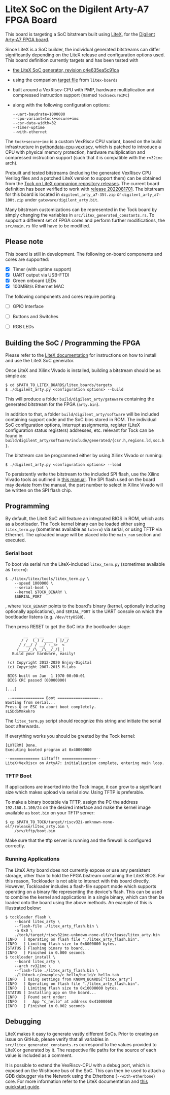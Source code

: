 LiteX SoC on the Digilent Arty-A7 FPGA Board
============================================

This board is targeting a SoC bitstream built using
[LiteX](https://github.com/enjoy-digital/litex), for the [Digilent
Arty-A7 FPGA
board](https://reference.digilentinc.com/reference/programmable-logic/arty-a7/start).

Since LiteX is a SoC builder, the individual generated bitstreams can
differ significantly depending on the LiteX release and configuration
options used. This board definition currently targets and has been
tested with
- [the LiteX SoC generator, revision
  c4e635ea5c91ca](https://github.com/enjoy-digital/litex/tree/c4e635ea5c91ca)
- using the companion [target
  file](https://github.com/litex-hub/litex-boards/blob/bf458e388efea4/litex_boards/targets/digilent_arty.py)
  from `litex-boards`
- built around a VexRiscv-CPU with PMP, hardware multiplication and
  compressed instruction support (named `TockSecureIMC`)
- along with the following configuration options:

  ```
  --uart-baudrate=1000000
  --cpu-variant=tock+secure+imc
  --csr-data-width=32
  --timer-uptime
  --with-ethernet
  ```

The `tock+secure+imc` is a custom VexRiscv CPU variant, based on the
build infrastructure in
[pythondata-cpu-vexriscv](https://github.com/litex-hub/pythondata-cpu-vexriscv),
which is patched to introduce a CPU with physical memory protection,
hardware multiplication and compressed instruction support (such that
it is compatible with the `rv32imc` arch).

Prebuilt and tested bitstreams (including the generated VexRiscv CPU
Verilog files and a patched LiteX version to support them) can be
obtained from the [Tock on LiteX companion repository
releases](https://github.com/lschuermann/tock-litex/releases/). The
current board definition has been verified to work with [release
2022081701](https://github.com/lschuermann/tock-litex/releases/tag/2022081701).
The bitstream for this board is located in `digilent_arty_a7-35t.zip`
or `digilent_arty_a7-100t.zip` under `gateware/digilent_arty.bit`.

Many bitstream customizations can be represented in the Tock board by
simply changing the variables in
`src/litex_generated_constants.rs`. To support a different set of FPGA
cores and perform further modifications, the `src/main.rs` file will
have to be modified.


Please note
-----------

This board is still in development. The following on-board components
and cores are supported:
- [X] Timer (with uptime support)
- [X] UART output via USB-FTDI
- [X] Green onboard LEDs
- [X] 100MBit/s Ethernet MAC

The following components and cores require porting:
- [ ] GPIO Interface
- [ ] Buttons and Switches
- [ ] RGB LEDs


Building the SoC / Programming the FPGA
---------------------------------------

Please refer to the [LiteX
documentation](https://github.com/enjoy-digital/litex/wiki/) for
instructions on how to install and use the LiteX SoC generator.

Once LiteX and Xilinx Vivado is installed, building a bitstream should
be as simple as:

```
$ cd $PATH_TO_LITEX_BOARDS/litex_boards/targets
$ ./digilent_arty.py <configuration options> --build
```

This will produce a folder `build/digilent_arty/gateware` containing
the generated bitstream for the FPGA (`arty.bin`).

In addition to that, a folder `build/digilent_arty/software` will be
included containing support code and the SoC bios stored in ROM. The
individual SoC configuration options, interrupt assignments, register
(LiteX configuration status registers) addresses, etc. relevant for
Tock can be found in
`build/digilent_arty/software/include/generated/{csr.h,regions.ld,soc.h}`.

The bitstream can be programmed either by using Xilinx Vivado or running:

```
$ ./digilent_arty.py <configuration options> --load
```

To persistently write the bitstream to the included SPI flash, use the
Xilinx Vivado tools as outlined in [this
manual](https://reference.digilentinc.com/learn/programmable-logic/tutorials/arty-programming-guide/start#programming_the_arty_using_quad_spi). The
SPI flash used on the board may deviate from the manual, the part
number to select in Xilinx Vivado will be written on the SPI flash
chip.


Programming
-----------

By default, the LiteX SoC will feature an integrated BIOS in ROM,
which acts as a bootloader. The Tock kernel binary can be loaded
either using `litex_term.py` (sometimes available as `lxterm`) via
serial, or using TFTP via Ethernet. The uploaded image will be placed
into the `main_ram` section and executed.

### Serial boot

To boot via serial run the LiteX-included `litex_term.py` (sometimes
available as `lxterm`):
```
$ ./litex/litex/tools/litex_term.py \
    --speed 1000000 \
    --serial-boot \
    --kernel $TOCK_BINARY \
    $SERIAL_PORT
```
, where `TOCK_BINARY` points to the board's binary (kernel, optionally
including optionally applications), and `SERIAL_PORT` is the UART
console on which the bootloader listens (e.g. `/dev/ttyUSB0`).

Then press RESET to get the SoC into the bootloader stage:
```
        __   _ __      _  __
       / /  (_) /____ | |/_/
      / /__/ / __/ -_)>  <
     /____/_/\__/\__/_/|_|
   Build your hardware, easily!

 (c) Copyright 2012-2020 Enjoy-Digital
 (c) Copyright 2007-2015 M-Labs

 BIOS built on Jan  1 1970 00:00:01
 BIOS CRC passed (00000000)

[...]

 --============== Boot ==================--
Booting from serial...
Press Q or ESC to abort boot completely.
sL5DdSMmkekro
```

The `litex_term.py` script should recognize this string and initiate
the serial boot afterwards.

If everything works you should be greeted by the Tock kernel:
```
[LXTERM] Done.
Executing booted program at 0x40000000

--============= Liftoff! ===============--
LiteX+VexRiscv on ArtyA7: initialization complete, entering main loop.
```

### TFTP Boot

If applications are inserted into the Tock image, it can grow to a
significant size which makes upload via serial slow. Using TFTP is
preferable.

To make a binary bootable via TFTP, assign the PC the address
`192.168.1.100/24` on the desired interface and make the kernel image
available as `boot.bin` on your TFTP server:

```
$ cp $PATH_TO_TOCK/target/riscv32i-unknown-none-elf/release/litex_arty.bin \
    /srv/tftp/boot.bin
```

Make sure that the tftp server is running and the firewall is
configured correctly.

### Running Applications

The LiteX Arty board does not currently expose or use any persistent storage,
other than to hold the FPGA bistream containing the LiteX BIOS. For this reason,
Tockloader is not able to interact with this board directly. However, Tockloader
includes a flash-file support mode which supports operating on a binary file
representing the device's flash. This can be used to combine the kernel and
applications in a single binary, which can then be loaded onto the board using
the above methods. An example of this is illustrated below:

```
$ tockloader flash \
    --board litex_arty \
    --flash-file ./litex_arty_flash.bin \
    -a 0x0 \
    ./tock/target/riscv32imc-unknown-none-elf/release/litex_arty.bin
[INFO   ] Operating on flash file "./litex_arty_flash.bin".
[INFO   ] Limiting flash size to 0x8000000 bytes.
[STATUS ] Flashing binary to board...
[INFO   ] Finished in 0.000 seconds
$ tockloader install \
    --board litex_arty \
    --arch rv32imc \
    --flash-file ./litex_arty_flash.bin \
    ./libtock-c/examples/c_hello/build/c_hello.tab
[INFO   ] Using settings from KNOWN_BOARDS["litex_arty"]
[INFO   ] Operating on flash file "./litex_arty_flash.bin".
[INFO   ] Limiting flash size to 0x10000000 bytes.
[STATUS ] Installing app on the board...
[INFO   ] Found sort order:
[INFO   ]   App "c_hello" at address 0x41000060
[INFO   ] Finished in 0.002 seconds
```

Debugging
---------

LiteX makes it easy to generate vastly different SoCs. Prior to
creating an issue on GitHub, please verify that all variables in
`src/litex_generated_constants.rs` correspond to the values provided to LiteX or
generated by it. The respective file paths for the source of each
value is included as a comment.

It is possible to extend the VexRiscv-CPU with a debug port, which is
exposed on the Wishbone bus of the SoC. This can then be used to
attach a GDB debugger via the Network using the Etherbone
(`--with-etherbone`) core. For more information refer to the LiteX
documentation and [this quickstart
guide](https://github.com/timvideos/litex-buildenv/wiki/Debugging).
